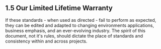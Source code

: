 ## 1.5 Our Limited Lifetime Warranty
If these standards - when used as directed - fail to perform as expected, they can be edited and adapted to changing environments 
applications, business emphasis, and an ever-evolving industry. The _spirit_ of this document, not it's rules, should dictate the 
place of standards and consistency within and across projects.
